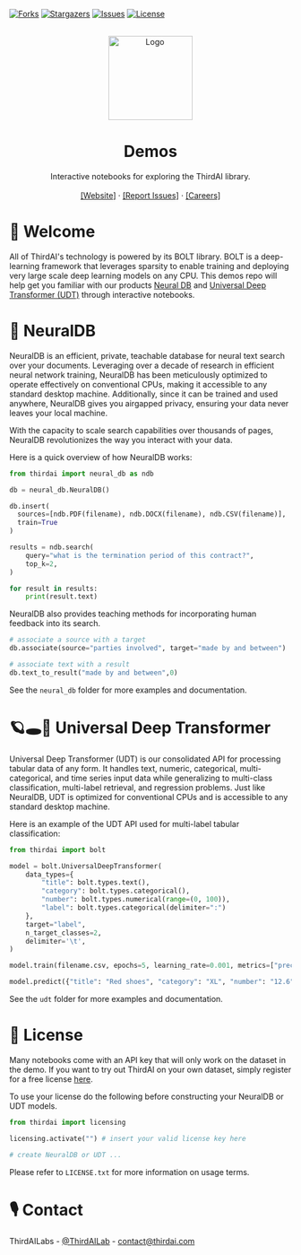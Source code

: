 <div id="top"></div>

[![Forks][forks-shield]][forks-url]
[![Stargazers][stars-shield]][stars-url]
[![Issues][issues-shield]][issues-url]
[![License][license-shield]][license-url]



<!-- PROJECT LOGO -->
<br />
<div align="center">
  <a href="https://github.com/ThirdAILabs/Demos">
    <img src="https://www.thirdai.com/wp-content/uploads/2022/06/ThirdAI_logo.png" alt="Logo" width="150" height="">
  </a>

<h1 align="center">Demos</h1>

  <p align="center">
    Interactive notebooks for exploring the ThirdAI library.
    <br>
    <br>
    <a href="https://thirdai.com">[Website]</a>
    ·
    <a href="https://github.com/ThirdAILabs/Demos/issues">[Report Issues]</a>
    ·
    <a href="https://www.thirdai.com/careers/">[Careers]</a>
  </p>
</div>


<!-- ABOUT THE PROJECT -->
# 👋 Welcome

All of ThirdAI's technology is powered by its BOLT library. BOLT is a deep-learning framework that leverages sparsity to enable training and deploying very large scale deep learning models on any CPU. This demos repo will help get you familiar with our products [Neural DB](https://medium.com/thirdai-blog/thirdais-private-and-personalizable-neural-database-enhancing-retrieval-augmented-generation-f3ad52c54952) and [Universal Deep Transformer (UDT)](https://www.thirdai.com/universal-deep-transformers/) through interactive notebooks.

# 🧠 NeuralDB

NeuralDB is an efficient, private, teachable database for neural text search over your documents. Leveraging over a decade of research in efficient neural network training, NeuralDB has been meticulously optimized to operate effectively on conventional CPUs, making it accessible to any standard desktop machine. Additionally, since it can be trained and used anywhere, NeuralDB gives you airgapped privacy, ensuring your data never leaves your local machine. 

With the capacity to scale search capabilities over thousands of pages, NeuralDB revolutionizes the way you interact with your data.

Here is a quick overview of how NeuralDB works:

```python
from thirdai import neural_db as ndb

db = neural_db.NeuralDB()

db.insert(
  sources=[ndb.PDF(filename), ndb.DOCX(filename), ndb.CSV(filename)], 
  train=True
)

results = ndb.search(
    query="what is the termination period of this contract?",
    top_k=2,
)

for result in results:
    print(result.text)

```

NeuralDB also provides teaching methods for incorporating human feedback into its search.

```python
# associate a source with a target
db.associate(source="parties involved", target="made by and between")

# associate text with a result
db.text_to_result("made by and between",0)
```

See the `neural_db` folder for more examples and documentation. 

# 🪐🕳️🤖 Universal Deep Transformer

Universal Deep Transformer (UDT) is our consolidated API for processing tabular data of any form. It handles text, numeric, categorical, multi-categorical, and time series input data while generalizing to multi-class classification, multi-label retrieval, and regression problems. Just like NeuralDB, UDT is optimized for conventional CPUs and is accessible to any standard desktop machine.

Here is an example of the UDT API used for multi-label tabular classification:

```python
from thirdai import bolt

model = bolt.UniversalDeepTransformer(
    data_types={
        "title": bolt.types.text(),
        "category": bolt.types.categorical(),
        "number": bolt.types.numerical(range=(0, 100)),
        "label": bolt.types.categorical(delimiter=":")
    },
    target="label",
    n_target_classes=2,
    delimiter='\t',
)

model.train(filename.csv, epochs=5, learning_rate=0.001, metrics=["precision@1"])

model.predict({"title": "Red shoes", "category": "XL", "number": "12.6"})
```

See the `udt` folder for more examples and documentation. 

<!-- LICENSE -->
# 📄 License

Many notebooks come with an API key that will only work on the dataset in the demo. If you want to try out ThirdAI on your own dataset, simply register for a free license [here](https://www.thirdai.com/try-bolt/).

To use your license do the following before constructing your NeuralDB or UDT models.
```python
from thirdai import licensing

licensing.activate("") # insert your valid license key here

# create NeuralDB or UDT ...
```

Please refer to `LICENSE.txt` for more information on usage terms.

<!-- CONTACT -->
# 🎙 Contact

ThirdAILabs - [@ThirdAILab](https://twitter.com/ThirdAILab) - [contact@thirdai.com](mailto:contact@thirdai.com)


<!-- MARKDOWN LINKS & IMAGES -->
[forks-shield]: https://img.shields.io/github/forks/thirdailabs/demos.svg?style=for-the-badge
[forks-url]: https://github.com/ThirdAILabs/Demos/network/members
[stars-shield]: https://img.shields.io/github/stars/thirdailabs/demos.svg?style=for-the-badge
[stars-url]: https://github.com/ThirdAILabs/Demos/stargazers
[issues-shield]: https://img.shields.io/github/issues/thirdailabs/demos.svg?style=for-the-badge
[issues-url]: https://github.com/ThirdAILabs/Demos/issues
[license-shield]: https://img.shields.io/github/license/thirdailabs/demos.svg?style=for-the-badge
[license-url]: https://github.com/ThirdAILabs/Demos/blob/master/LICENSE.txt
